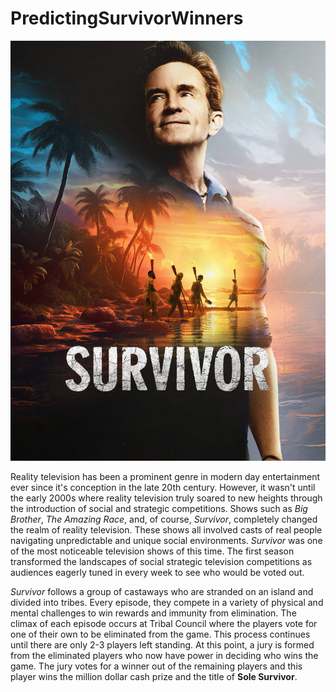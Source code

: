 # PredictingSurvivorWinners
![Survivor promo picture](images/survivor_promo.jpg)

Reality television has been a prominent genre in modern day entertainment ever since it's conception in the late 20th century. However, it wasn't until the early 2000s where reality television truly soared to new heights through the introduction of social and strategic competitions. Shows such as _Big Brother_, _The Amazing Race_, and, of course, _Survivor_, completely changed the realm of reality television. These shows all involved casts of real people navigating unpredictable and unique social environments. _Survivor_ was one of the most noticeable television shows of this time. The first season transformed the landscapes of social strategic television competitions as audiences eagerly tuned in every week to see who would be voted out.

_Survivor_ follows a group of castaways who are stranded on an island and divided into tribes. Every episode, they compete in a variety of physical and mental challenges to win rewards and immunity from elimination. The climax of each episode occurs at Tribal Council where the players vote for one of their own to be eliminated from the game. This process continues until there are only 2-3 players left standing. At this point, a jury is formed from the eliminated players who now have power in deciding who wins the game. The jury votes for a winner out of the remaining players and this player wins the million dollar cash prize and the title of **Sole Survivor**.
